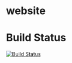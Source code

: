 # website

# Build Status
[![Build Status](https://drone.support.tools/api/badges/SupportTools/website/status.svg)](https://drone.support.tools/SupportTools/website)